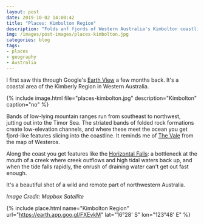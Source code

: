 ```yaml
---
layout: post
date: 2019-10-02 14:00:42
title: "Places: Kimbolton Region"
description: "Folds anf fjords of Western Australia's Kimbolton coastline."
img: /images/post-images/places-kimbolton.jpg
categories: blog
tags:
- places
- geography
- Australia
---
```


I first saw this through Google's [Earth View](https://chrome.google.com/webstore/detail/earth-view-from-google-ea/bhloflhklmhfpedakmangadcdofhnnoh "Earth View") a few months back. It's a coastal area of the Kimberly Region in Western Australia.

{% include image.html file="places-kimbolton.jpg" description="Kimbolton" caption="no" %}

Bands of low-lying mountain ranges run from southeast to northwest, jutting out into the Timor Sea. The striated bands of folded rock formations create low-elevation channels, and where these meet the ocean you get fjord-like features slicing into the coastline. It reminds me of [The Vale](https://gameofthrones.fandom.com/wiki/The_Vale_of_Arryn "The Vale") from the map of Westeros.

Along the coast you get features like the [Horizontal Falls](https://en.wikipedia.org/wiki/Horizontal_Falls "Horizontal Falls"): a bottleneck at the mouth of a creek where creek outflows and high tidal waters back up, and when the tide falls rapidly, the onrush of draining water can't get out fast enough.

It's a beautiful shot of a wild and remote part of northwestern Australia.

_Image Credit: Mapbox Satellite_

{% include place.html name="Kimbolton Region" url="https://earth.app.goo.gl/FXEvkM" lat="16°28' S" lon="123°48' E" %}
